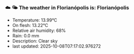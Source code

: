 ### ☁️ 🌤️  The weather in Florianópolis is: Florianópolis

- Temperature: 13.99°C
- On flesh: 13.22°C
- Relative air humidity: 68%
- Rain: 0.0 mm
- Description: Clear sky
- last updated: 2025-10-08T07:17:02.976272
